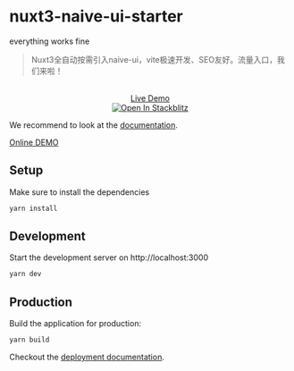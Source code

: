 # nuxt3-naive-ui-starter
everything works fine

> Nuxt3全自动按需引入naive-ui，vite极速开发、SEO友好。流量入口，我们来啦！

<p align="center">
  <br>
  <a href="https://nuxt3-naive-ui.netlify.app/" target="_blank">
    Live Demo
  </a>
  <br>
  <a href="https://stackblitz.com/github/Baiyuetribe/nuxt3-naive-ui-starter" title="Open In Stackblitz">
    <img src="https://developer.stackblitz.com/img/open_in_stackblitz.svg" alt="Open In Stackblitz">
  </a>
</p>

We recommend to look at the [documentation](https://v3.nuxtjs.org).

[Online DEMO](https://duhaoshu.cc)
## Setup

Make sure to install the dependencies

```bash
yarn install
```

## Development

Start the development server on http://localhost:3000

```bash
yarn dev
```

## Production

Build the application for production:

```bash
yarn build
```

Checkout the [deployment documentation](https://v3.nuxtjs.org/docs/deployment).
